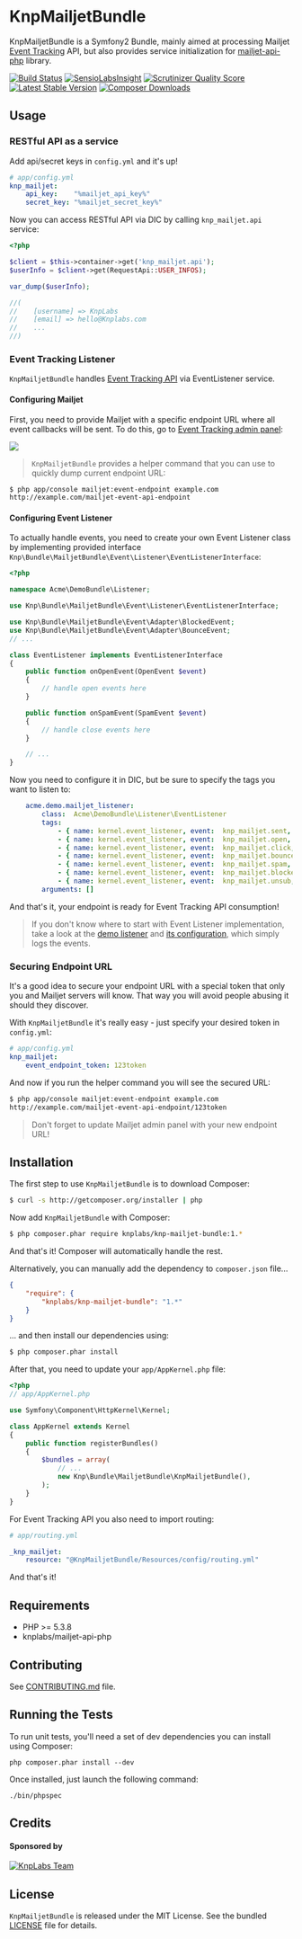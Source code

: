 KnpMailjetBundle
=========

KnpMailjetBundle is a Symfony2 Bundle, mainly aimed at processing Mailjet [Event Tracking](https://www.mailjet.com/docs/event_tracking) API,
but also provides service initialization for [mailjet-api-php](https://github.com/KnpLabs/mailjet-api-php) library.

[![Build Status](https://travis-ci.org/KnpLabs/KnpMailjetBundle.png?branch=master)](https://travis-ci.org/KnpLabs/KnpMailjetBundle)
[![SensioLabsInsight](https://insight.sensiolabs.com/projects/f52a11a7-4646-4a6e-8e40-72a59fa39650/mini.png)](https://insight.sensiolabs.com/projects/f52a11a7-4646-4a6e-8e40-72a59fa39650)
[![Scrutinizer Quality Score](https://scrutinizer-ci.com/g/KnpLabs/KnpMailjetBundle/badges/quality-score.png?s=98304706d5b454f88bfa524a22380e4dc3825129)](https://scrutinizer-ci.com/g/KnpLabs/KnpMailjetBundle/)
[![Latest Stable Version](https://poser.pugx.org/knplabs/knp-mailjet-bundle/version.png)](https://packagist.org/packages/knplabs/knp-mailjet-bundle)
[![Composer Downloads](https://poser.pugx.org/knplabs/knp-mailjet-bundle/d/total.png)](https://packagist.org/packages/knplabs/knp-mailjet-bundle)

## Usage

### RESTful API as a service

Add api/secret keys in `config.yml` and it's up!

```yaml
# app/config.yml
knp_mailjet:
    api_key:    "%mailjet_api_key%"
    secret_key: "%mailjet_secret_key%"
```

Now you can access RESTful API via DIC by calling `knp_mailjet.api` service:

```php
<?php

$client = $this->container->get('knp_mailjet.api');
$userInfo = $client->get(RequestApi::USER_INFOS);

var_dump($userInfo);

//(
//    [username] => KnpLabs
//    [email] => hello@Knplabs.com
//    ...
//)
```

### Event Tracking Listener

`KnpMailjetBundle` handles [Event Tracking API](https://www.mailjet.com/docs/event_tracking) via EventListener service.

#### Configuring Mailjet

First, you need to provide Mailjet with a specific endpoint URL where all event callbacks will be sent.
To do this, go to [Event Tracking admin panel](https://www.mailjet.com/account/triggers):

![](http://i.imgur.com/iiRQN3Y.png)

> `KnpMailjetBundle` provides a helper command that you can use to quickly dump current endpoint URL:

```bash
$ php app/console mailjet:event-endpoint example.com
http://example.com/mailjet-event-api-endpoint
```

#### Configuring Event Listener

To actually handle events, you need to create your own Event Listener class by implementing provided interface `Knp\Bundle\MailjetBundle\Event\Listener\EventListenerInterface`:

```php
<?php

namespace Acme\DemoBundle\Listener;

use Knp\Bundle\MailjetBundle\Event\Listener\EventListenerInterface;

use Knp\Bundle\MailjetBundle\Event\Adapter\BlockedEvent;
use Knp\Bundle\MailjetBundle\Event\Adapter\BounceEvent;
// ...

class EventListener implements EventListenerInterface
{
    public function onOpenEvent(OpenEvent $event)
    {
        // handle open events here
    }

    public function onSpamEvent(SpamEvent $event)
    {
        // handle close events here
    }

    // ...
}
```

Now you need to configure it in DIC, but be sure to specify the tags you want to listen to:

```yaml
    acme.demo.mailjet_listener:
        class:  Acme\DemoBundle\Listener\EventListener
        tags:
            - { name: kernel.event_listener, event:  knp_mailjet.sent,    method: onSentEvent }
            - { name: kernel.event_listener, event:  knp_mailjet.open,    method: onOpenEvent }
            - { name: kernel.event_listener, event:  knp_mailjet.click,   method: onClickEvent }
            - { name: kernel.event_listener, event:  knp_mailjet.bounce,  method: onBounceEvent }
            - { name: kernel.event_listener, event:  knp_mailjet.spam,    method: onSpamEvent }
            - { name: kernel.event_listener, event:  knp_mailjet.blocked, method: onBlockedEvent }
            - { name: kernel.event_listener, event:  knp_mailjet.unsub,   method: onUnsubEvent }
        arguments: []

```

And that's it, your endpoint is ready for Event Tracking API consumption!

> If you don't know where to start with Event Listener implementation, take a look at the
> [demo listener](Event/Listener/EventListener.php) and [its configuration](Resources/config/event.yml#L16-#L28), which simply logs the events.

### Securing Endpoint URL

It's a good idea to secure your endpoint URL with a special token that only you and Mailjet servers will know.
That way you will avoid people abusing it should they discover.

With `KnpMailjetBundle` it's really easy - just specify your desired token in `config.yml`:

```yaml
# app/config.yml
knp_mailjet:
    event_endpoint_token: 123token
```

And now if you run the helper command you will see the secured URL:

```bash
$ php app/console mailjet:event-endpoint example.com
http://example.com/mailjet-event-api-endpoint/123token
```

> Don't forget to update Mailjet admin panel with your new endpoint URL!

## Installation

The first step to use `KnpMailjetBundle` is to download Composer:

```bash
$ curl -s http://getcomposer.org/installer | php
```

Now add `KnpMailjetBundle` with Composer:

```bash
$ php composer.phar require knplabs/knp-mailjet-bundle:1.*
```

And that's it! Composer will automatically handle the rest.

Alternatively, you can manually add the dependency to `composer.json` file...

```json
{
    "require": {
        "knplabs/knp-mailjet-bundle": "1.*"
    }
}
```

... and then install our dependencies using:
```bash
$ php composer.phar install
```

After that, you need to update your `app/AppKernel.php` file:

```php
<?php
// app/AppKernel.php

use Symfony\Component\HttpKernel\Kernel;

class AppKernel extends Kernel
{
    public function registerBundles()
    {
        $bundles = array(
            // ...
            new Knp\Bundle\MailjetBundle\KnpMailjetBundle(),
        );
    }
}
```

For Event Tracking API you also need to import routing:

```yaml
# app/routing.yml

_knp_mailjet:
    resource: "@KnpMailjetBundle/Resources/config/routing.yml"
```

And that's it!

## Requirements

* PHP >= 5.3.8
* knplabs/mailjet-api-php

## Contributing

See [CONTRIBUTING.md](CONTRIBUTING.md) file.

## Running the Tests

To run unit tests, you'll need a set of dev dependencies you can install using Composer:

```
php composer.phar install --dev
```

Once installed, just launch the following command:

```
./bin/phpspec
```

## Credits

#### Sponsored by

[![KnpLabs Team](http://knplabs.pl/bundles/knpcorporate/images/logo.png)](http://knplabs.com)

## License

`KnpMailjetBundle` is released under the MIT License. See the bundled [LICENSE](LICENSE) file for
details.
